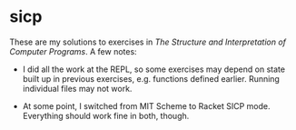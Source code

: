 # sicp

These are my solutions to exercises in *The Structure and Interpretation of
Computer Programs*.  A few notes:

- I did all the work at the REPL, so some exercises may depend on state built
  up in previous exercises, e.g. functions defined earlier.  Running individual
  files may not work.

- At some point, I switched from MIT Scheme to Racket SICP mode.  Everything
  should work fine in both, though.
